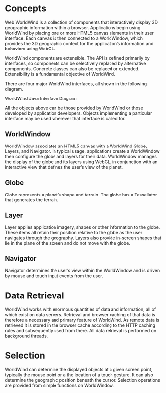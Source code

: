 <style>
    iframe {
        width: 100 vw;
        height: 700px;
    }
</style>
# Concepts

Web WorldWind is a collection of components that interactively display 3D geographic information within a browser. Applications begin using WorldWind by placing one or more HTML5 canvas elements in their user interface. Each canvas is then connected to a WorldWindow, which provides the 3D geographic context for the application’s information and behaviors using WebGL.

WorldWind components are extensible. The API is defined primarily by interfaces, so components can be selectively replaced by alternative components. Concrete classes can also be replaced or extended. Extensibility is a fundamental objective of WorldWind.

There are four major WorldWind interfaces, all shown in the following diagram.

WorldWind Java Interface Diagram

All the objects above can be those provided by WorldWind or those developed by application developers. Objects implementing a particular interface may be used wherever that interface is called for.

## WorldWindow

WorldWindow associates an HTML5 canvas with a WorldWind Globe, Layers, and Navigator. In typical usage, applications create a WorldWindow then configure the globe and layers for their data. WorldWindow manages the display of the globe and its layers using WebGL, in conjunction with an interactive view that defines the user’s view of the planet.

## Globe 

Globe represents a planet’s shape and terrain. The globe has a Tessellator that generates the terrain.

## Layer

Layer applies application imagery, shapes or other information to the globe. These items all retain their position relative to the globe as the user navigates through the geography. Layers also provide in-screen shapes that lie in the plane of the screen and do not move with the globe.

## Navigator

Navigator determines the user’s view within the WorldWindow and is driven by mouse and touch input events from the user.

# Data Retrieval

WorldWind works with enormous quantities of data and information, all of which exist on data servers. Retrieval and browser caching of that data is therefore a necessary and primary feature of WorldWind. As remote data is retrieved it is stored in the browser cache according to the HTTP caching rules and subsequently used from there. All data retrieval is performed on background threads.

# Selection

WorldWind can determine the displayed objects at a given screen point, typically the mouse point or a the location of a touch gesture. It can also determine the geographic position beneath the cursor. Selection operations are provided from simple functions on WorldWindow.
